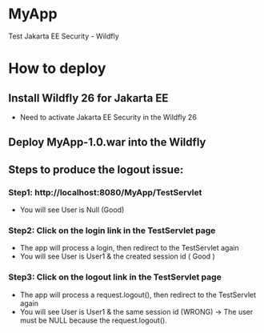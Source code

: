 # MyApp
Test Jakarta EE Security - Wildfly

# How to deploy
## Install Wildfly 26 for Jakarta EE
   - Need to activate Jakarta EE Security in the Wildfly 26

## Deploy MyApp-1.0.war into the Wildfly

## Steps to produce the logout issue:

### Step1: http://localhost:8080/MyApp/TestServlet
- You will see User is Null (Good)
### Step2: Click on the login link in the TestServlet page
- The app will process a login, then redirect to the TestServlet again
- You will see User is User1 & the created session id ( Good )
### Step3: Click on the logout link in the TestServlet page
- The app will process a request.logout(), then redirect to the TestServlet again
- You will see User is User1 & the same session id (WRONG) -> The user must be NULL because the request.logout().

